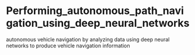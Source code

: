 # Performing_autonomous_path_navigation_using_deep_neural_networks
autonomous vehicle navigation by analyzing data using deep neural networks to produce vehicle navigation information
